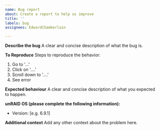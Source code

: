 ```yaml
---
name: Bug report
about: Create a report to help us improve
title: ''
labels: bug
assignees: EdwardChamberlain

---
```


**Describe the bug**
A clear and concise description of what the bug is.

**To Reproduce**
Steps to reproduce the behavior:
1. Go to '...'
2. Click on '....'
3. Scroll down to '....'
4. See error

**Expected behaviour**
A clear and concise description of what you expected to happen.

**unRAID OS (please complete the following information):**
 - Version: [e.g. 6.9.1]

**Additional context**
Add any other context about the problem here.
